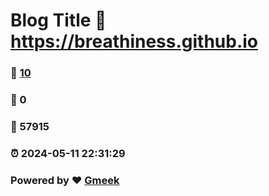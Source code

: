 # Blog Title :link: https://breathiness.github.io 
### :page_facing_up: [10](https://breathiness.github.io/tag.html) 
### :speech_balloon: 0 
### :hibiscus: 57915 
### :alarm_clock: 2024-05-11 22:31:29 
### Powered by :heart: [Gmeek](https://github.com/Meekdai/Gmeek)

